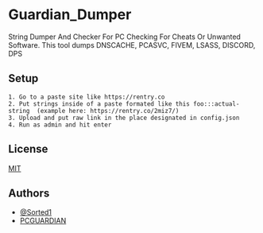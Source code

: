 # Guardian_Dumper
String Dumper And Checker For PC Checking For Cheats Or Unwanted Software.
This tool dumps DNSCACHE, PCASVC, FIVEM, LSASS, DISCORD, DPS

## Setup
    1. Go to a paste site like https://rentry.co
    2. Put strings inside of a paste formated like this foo:::actual-string  (example here: https://rentry.co/2miz7/)
    3. Upload and put raw link in the place designated in config.json
    4. Run as admin and hit enter
## License

[MIT](https://choosealicense.com/licenses/mit/)


## Authors

- [@Sorted1](https://www.github.com/sorted1)
- [PCGUARDIAN](https://pcguardian.xyz)

